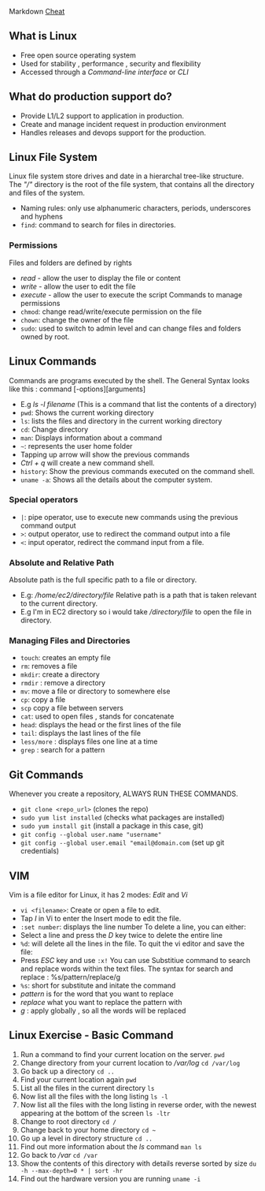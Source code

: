 Markdown [Cheat](https://www.markdownguide.org/basic-syntax/#images-1)

## What is Linux 
- Free open source operating system
- Used for stability , performance , security and flexibility
- Accessed through a *Command-line interface* or *CLI*

## What do production support do?
- Provide L1/L2 support to application in production.
- Create and manage incident request in production environment
- Handles releases and devops support for the production.

## Linux File System
Linux file system store drives and date in a hierarchal tree-like structure.
The *"/"* directory is the root of the file system, that contains all the directory and files of the system.
- Naming rules: only use alphanumeric characters, periods, underscores and hyphens
- `find`: command to search for files in directories.

### Permissions
Files and folders are defined by rights
- *read* - allow the user to display the file or content
- *write* - allow the user to edit the file
- *execute* - allow the user to execute the script
Commands to manage permissions
- `chmod`: change read/write/execute permission on the file
- `chown`: change the owner of the file
- `sudo`: used to switch to admin level and can change files and folders owned by root.

## Linux Commands
Commands are programs executed by the shell. The General Syntax looks like this : command [-options][arguments]
- E.g *ls -l filename* (This is a command that list the contents of a directory)
- `pwd`: Shows the current working directory
- `ls`: lists the files and directory in the current working directory
- `cd`: Change directory
- `man`: Displays information about a command 
- `~`: represents the user home folder
- Tapping up arrow will show the previous commands
- *Ctrl + q* will create a new command shell.
- `history`: Show the previous commands executed on the command shell.
- `uname -a`: Shows all the details about the computer system.

### Special operators
- `|`: pipe operator, use to execute new commands using the previous command output
- `>`: output operator, use to redirect the command output into a file
- `<`: input operator, redirect the command input from a file.

### Absolute and Relative Path
Absolute path is the full specific path to a file or directory.
- E.g: */home/ec2/directory/file*
Relative path is a path that is taken relevant to the current directory.
- E.g I'm in EC2 directory so i would take */directory/file* to open the file in directory.

### Managing Files and Directories
- `touch`: creates an empty file
- `rm`: removes a file
- `mkdir`: create a directory 
- `rmdir` : remove a directory
- `mv`: move a file or directory to somewhere else
- `cp`: copy a file
- `scp` copy a file between servers
- `cat`: used to open files , stands for concatenate
- `head`: displays the head or the first lines of the file
- `tail`: displays the last lines of the file
- `less/more` : displays files one line at a time
- `grep` : search for a pattern

## Git Commands
Whenever you create a repository, ALWAYS RUN THESE COMMANDS.
- `git clone <repo_url>` (clones the repo)
- `sudo yum list installed` (checks what packages are installed)
- `sudo yum install git` (install a package in this case, git)
- `git config --global user.name "username"`
- `git config --global user.email "email@domain.com` (set up git credentials)

## VIM
Vim is a file editor for Linux, it has 2 modes: *Edit* and *Vi*
- `vi <filename>`: Create or open a file to edit.
- Tap *I* in Vi to enter the Insert mode to edit the file.
- `:set number`: displays the line number 
To delete a line, you can either:
- Select a line and press the *D* key twice to delete the entire line
- `%d`: will delete all the lines in the file.
To quit the vi editor and save the file:
- Press *ESC* key and use `:x!`
You can use Substitiue command to search and replace words within the text files. The syntax for search and replace : %s/pattern/replace/g
- `%s`: short for substitute and initate the command
- *pattern* is for the word that you want to replace
- *replace* what you want to replace the pattern with
- *g* : apply globally , so all the words will be replaced

## Linux Exercise - Basic Command
1) Run a command to find your current location on the server.
`pwd`
2) Change directory from your current location to */var/log*
`cd /var/log`
3) Go back up a directory
`cd ..`
4) Find your current location again
`pwd`
5) List all the files in the current directory
`ls`
6) Now list all the files with the long listing
`ls -l`
7) Now list all the files with the long listing in reverse order, with the newest appearing at the bottom of the screen
`ls -ltr`
8) Change to root directory
`cd /`
9) Change back to your home directory
`cd ~`
10) Go up a level in directory structure
`cd ..`
11) Find out more information about the *ls* command
`man ls`
12) Go back to */var*
`cd /var`
13) Show the contents of this directory with details reverse sorted by size
`du -h --max-depth=0 * | sort -hr`
14) Find out the hardware version you are running
`uname -i`

